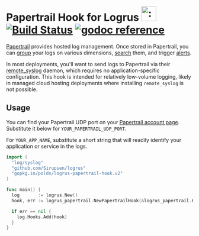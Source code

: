 # Papertrail Hook for Logrus <img src="http://i.imgur.com/hTeVwmJ.png" width="40" height="40" alt=":walrus:" class="emoji" title=":walrus:" /> [![Build Status](https://travis-ci.org/polds/logrus-papertrail-hook.svg)](https://travis-ci.org/polds/logrus-papertrail-hook)&nbsp;[![godoc reference](https://godoc.org/github.com/polds/logrus-papertrail-hook?status.png)](https://godoc.org/gopkg.in/polds/logrus-papertrail-hook.v2)

[Papertrail](https://papertrailapp.com) provides hosted log management. Once stored in Papertrail, you can [group](http://help.papertrailapp.com/kb/how-it-works/groups/) your logs on various dimensions, [search](http://help.papertrailapp.com/kb/how-it-works/search-syntax) them, and trigger [alerts](http://help.papertrailapp.com/kb/how-it-works/alerts).

In most deployments, you'll want to send logs to Papertrail via their [remote_syslog](http://help.papertrailapp.com/kb/configuration/configuring-centralized-logging-from-text-log-files-in-unix/) daemon, which requires no application-specific configuration. This hook is intended for relatively low-volume logging, likely in managed cloud hosting deployments where installing `remote_syslog` is not possible.

## Usage

You can find your Papertrail UDP port on your [Papertrail account page](https://papertrailapp.com/account/destinations). Substitute it below for `YOUR_PAPERTRAIL_UDP_PORT`.

For `YOUR_APP_NAME`, substitute a short string that will readily identify your application or service in the logs.

```go
import (
  "log/syslog"
  "github.com/Sirupsen/logrus"
  "gopkg.in/polds/logrus-papertrail-hook.v2"
)

func main() {
  log       := logrus.New()
  hook, err := logrus_papertrail.NewPapertrailHook(&logrus_papertrail.Hook{"logs.papertrailapp.com", YOUR_PAPERTRAIL_UDP_PORT, YOUR_HOST_NAME, YOUR_APP_NAME})

  if err == nil {
    log.Hooks.Add(hook)
  }
}
```
